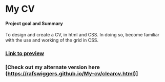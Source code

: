 # My CV

#### Project goal and Summary
To design and create a CV, in html and CSS. In doing so, become familiar with the use and working of the grid in CSS.

### [Link to preview](https://rafswiggers.github.io/My-cv/cv.html)

### [Check out my alternate version here (https://rafswiggers.github.io/My-cv/clearcv.html)]

